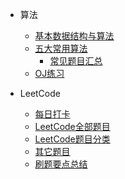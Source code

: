 * 算法
  * [基本数据结构与算法](algorithms/README.md)
  * [五大常用算法](algorithms/五大常用算法.md)
    * [常见题目汇总](algorithms/questions/README.md)
  * [OJ练习](algorithms/oj.md)


* LeetCode
  * [每日打卡](每日打卡.md)
  * [LeetCode全部题目](LeetCode全部题目.md)
  * [LeetCode题目分类](LeetCode题目分类.md)
  * [其它题目](extras.md)
  * [刷题要点总结](others/Attention.md)